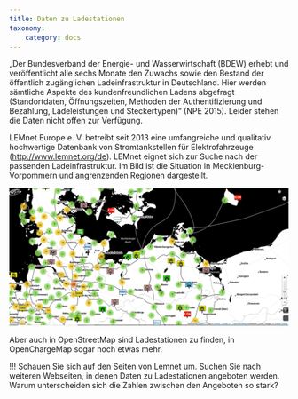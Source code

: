 ```yaml
---
title: Daten zu Ladestationen
taxonomy:
    category: docs
---
```

„Der Bundesverband der Energie- und Wasserwirtschaft (BDEW) erhebt und veröffentlicht alle sechs Monate den Zuwachs sowie den Bestand der öffentlich zugänglichen Ladeinfrastruktur in Deutschland. Hier werden sämtliche Aspekte des kundenfreundlichen Ladens abgefragt (Standortdaten, Öffnungszeiten, Methoden der Authentifizierung und Bezahlung, Ladeleistungen und Steckertypen)“ (NPE 2015). Leider stehen die Daten nicht offen zur Verfügung.

LEMnet Europe e. V. betreibt seit 2013 eine umfangreiche und qualitativ hochwertige Datenbank von Stromtankstellen für Elektrofahrzeuge (http://www.lemnet.org/de). LEMnet eignet sich zur Suche nach der passenden Ladeinfrastruktur. Im Bild ist die Situation in Mecklenburg-Vorpommern und angrenzenden Regionen dargestellt.

![Ladestationen in Mecklenburg-Vorpommern](ladestationen-mv.png?classes=caption "Ladestationen in Mecklenburg-Vorpommern und angrenzenden Regionen ([Quelle: https://lemnet.org/de/map/](https://lemnet.org/de/map/))")

Aber auch in OpenStreetMap sind Ladestationen zu finden, in OpenChargeMap sogar noch etwas mehr.

!!! Schauen Sie sich auf den Seiten von Lemnet um. Suchen Sie nach weiteren Webseiten, in denen Daten zu Ladestationen angeboten werden. Warum unterscheiden sich die Zahlen zwischen den Angeboten so stark?
